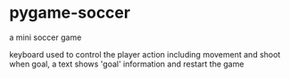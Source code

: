 # pygame-soccer
a mini soccer game

keyboard used to control the player action including movement and shoot
when goal, a text shows 'goal' information and restart the game
